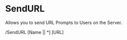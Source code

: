 # SendURL
Allows you to send URL Prompts to Users on the Server.

/SendURL \[Name || \*] \[URL] <Description> 
